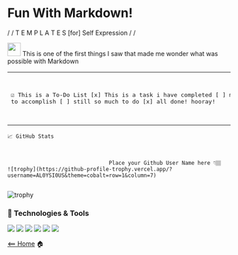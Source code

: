 # Fun With Markdown!

/ /  T E M P L A T E S   [for] Self Expression / /

<img src="https://raw.githubusercontent.com/MartinHeinz/MartinHeinz/master/wave.gif" width="30px">
This is one of the first things I saw that made me wonder what was possible with Markdown

<table><tr><td>
<pre>
 
☑️ This is a To-Do List
[x] This is a task i have completed
[ ] much to accomplish
[ ] still so much to do
[x] all done! hooray!


 
 
</pre>
</td></tr></table>



````
📈 GitHub Stats 



                                Place your Github User Name here 👇🏽
![trophy](https://github-profile-trophy.vercel.app/?username=AL0YSI0US&theme=cobalt=row=1&column=7)
                                                        
````
![trophy](https://github-profile-trophy.vercel.app/?username=AL0YSI0US&theme=cobalt=row=1&column=7)


### 🔧 Technologies & Tools
![](https://img.shields.io/badge/OS-Linux-informational?style=flat&logo=linux&logoColor=white&color=2bbc8a) ![](https://img.shields.io/badge/Shell-Bash-informational?style=flat&logo=gnu-bash&logoColor=white&color=2bbc8a)  ![](https://img.shields.io/badge/Code-Vue-informational?style=flat&logo=vue.js&logoColor=white&color=2bbc8a) ![](https://img.shields.io/badge/Tools-Docker-informational?style=flat&logo=docker&logoColor=white&color=2bbc8a) ![](https://img.shields.io/badge/Tools-Red_Hat_OpenShift-informational?style=flat&logo=red-hat-open-shift&logoColor=white&color=2bbc8a) ![](https://img.shields.io/badge/Tools-Kubernetes-informational?style=flat&logo=kubernetes&logoColor=white&color=2bbc8a)

[<== Home](README.md) 🏠

